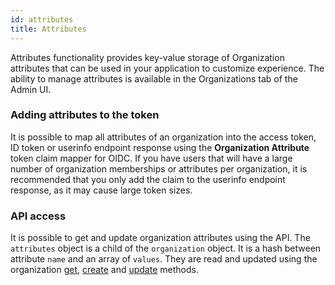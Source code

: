 ```yaml
---
id: attributes
title: Attributes
---
```


Attributes functionality provides key-value storage of Organization attributes that can be used in your application to customize experience. The ability to manage attributes is available in the Organizations tab of the Admin UI.

### Adding attributes to the token

It is possible to map all attributes of an organization into the access token, ID token or userinfo endpoint response using the **Organization Attribute** token claim mapper for OIDC. If you have users that will have a large number of organization memberships or attributes per organization, it is recommended that you only add the claim to the userinfo endpoint response, as it may cause large token sizes.

### API access

It is possible to get and update organization attributes using the API. The `attributes` object is a child of the `organization` object. It is a hash between attribute `name` and an array of `values`. They are read and updated using the organization [get](/api/get-organization-by-id), [create](/api/create-a-new-organization) and [update](/update-this-organization-by-id) methods.


